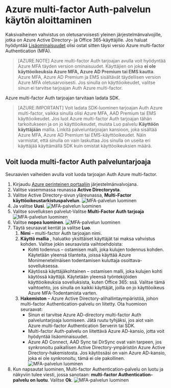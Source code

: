 <properties
    pageTitle="Hae aloittaminen Azure multi-factor Auth tarjoajan | Microsoft Azure"
    description="Opettele luomaan tarjoajan Auth Azure multi-factor."
    services="multi-factor-authentication"
    documentationCenter=""
    authors="kgremban"
    manager="femila"
    editor="yossib"/>

<tags
    ms.service="multi-factor-authentication"
    ms.workload="identity"
    ms.tgt_pltfrm="na"
    ms.devlang="na"
    ms.topic="get-started-article"
    ms.date="10/14/2016"
    ms.author="kgremban"/>



# <a name="getting-started-with-an-azure-multi-factor-auth-provider"></a>Azure multi-factor Auth-palvelun käytön aloittaminen
Kaksivaiheinen vahvistus on oletusarvoisesti yleinen järjestelmänvalvojille, jotka on Azure Active Directory- ja Office 365-käyttäjille. Jos haluat hyödyntää [Lisäominaisuudet](multi-factor-authentication-whats-next.md) olisi ostat sitten täysi versio Azure multi-factor Authentication (MFA).

> [AZURE.NOTE]  Azure multi-factor Auth tarjoajan avulla voit hyödyntää Azure MFA täyden version ominaisuudet. Käyttäjien on joka **ei ole käyttöoikeuksia Azure MFA, Azure AD Premium tai EMS kautta**.  Azure MFA, Azure AD Premium ja EMS sisältävät täydellisen version Azure MFA oletusarvoisesti.  Jos sinulla on käyttöoikeudet, valitse sinun ei tarvitse tarjoajan Auth Azure multi-factor.

Azure multi-factor Auth tarjoajan tarvitaan ladata SDK.

> [AZURE.IMPORTANT]  Voit ladata SDK-luominen tarjoajan Auth Azure multi-factor, vaikka sinulla olisi Azure MFA, AAD Premium tai EMS käyttöoikeudet.  Jos luot Azure multi-factor Auth tarjoajan tähän tarkoitukseen ja on jo käyttöoikeudet, muista Luo palvelu **Käyttöön käyttäjään** mallia. Linkitä palveluntarjoajan kansioon, joka sisältää Azure MFA, Azure AD Premium tai EMS-käyttöoikeudet.  Näin varmistat, että sinulla on vain laskuttaa Jos sinulla on useita eri käyttäjää käyttämällä SDK kuin omistat käyttöoikeuksien määrä.


## <a name="to-create-a-multi-factor-auth-provider"></a>Voit luoda multi-factor Auth palveluntarjoaja

Seuraavien vaiheiden avulla voit luoda tarjoajan Auth Azure multi-factor.

1. Kirjaudu [Azure perinteinen portaaliin](https://manage.windowsazure.com) järjestelmänvalvojana.
2. Valitse vasemmassa reunassa **Active Directorysta**.
3. Valitse Active Directory-sivun yläreunassa, **Multi-Factor käyttöoikeustarkistuspalvelun**.
![MFA-palvelun luominen](./media/multi-factor-authentication-get-started-auth-provider/authprovider1.png)
4. Ja valitse **Uusi**.
![MFA-palvelun luominen](./media/multi-factor-authentication-get-started-auth-provider/authprovider2.png)
5. Valitse sovelluksen palvelut-Valitse **Multi-Factor Auth tarjoaja**
![MFA-palvelun luominen](./media/multi-factor-authentication-get-started-auth-provider/authprovider3.png)
6. Valitse **nopea luominen**.
![MFA-palvelun luominen](./media/multi-factor-authentication-get-started-auth-provider/authprovider4.png)
5. Täytä seuraavat kentät ja valitse **Luo**.
    1. **Nimi** – multi-factor Auth tarjoajan nimi.
    2. **Käyttö mallia** , haluatko yksittäiset käyttäjät tai maksa vahvistus kohden. Valitse jokin seuraavista vaihtoehdoista:
        - Kohti todennus – ostamisen malli, joka kulujen todennus kohden. Käytetään yleensä tilanteita, joissa käyttää Azure Monimenetelmäisen todentamisen kuluttaja osoittava-sovelluksessa.
        - Käytössä käyttäjäkohtainen – ostamisen malli, joka kulujen kohti käytössä käyttäjä. Käytetään yleensä työntekijöiden käyttöoikeuksia sovelluksista, kuten Office 365: ssä. Valitse tämä vaihtoehto, jos sinulla on kaikki käyttäjät, joilla on jo käyttöoikeus Azure MFA-Todentamista varten.
    2. **Hakemiston** – Azure Active Directory-alihallintaympäristöä, johon multi-factor Authentication-palvelu on liitetty. Ota huomioon seuraavat:
        - Sinun ei tarvitse Azure AD-directory multi-factor Auth palveluntarjoaja luomiseen. Jätä ruutu tyhjäksi, jos aiot vain Azure multi-factor Authentication Serverin tai SDK.
        - Multi-factor Auth-palvelu on liitettävä Azure AD-kansio, jotta voit hyödyntää lisäominaisuudet.
        - Azure AD Connect, AAD Sync tai DirSync ovat vain tarpeen, jos synkronoitu paikallisen Active Directory-ympäristön Azure Active Directory-hakemistosta.  Jos käytössäsi on vain Azure AD-kansio, joka ei ole synkronoitu, tämä ei ole pakollinen.
![MFA-palvelun luominen](./media/multi-factor-authentication-get-started-auth-provider/authprovider5.png)
5. Kun napsautat luominen, Multi-factor Authentication-palvelu on luotu ja näkyviin tulee viesti, jossa sanotaan: **multi-factor Authentication-palvelu on luotu**. Valitse **Ok**.
![MFA-palvelun luominen](./media/multi-factor-authentication-get-started-auth-provider/authprovider6.png)

